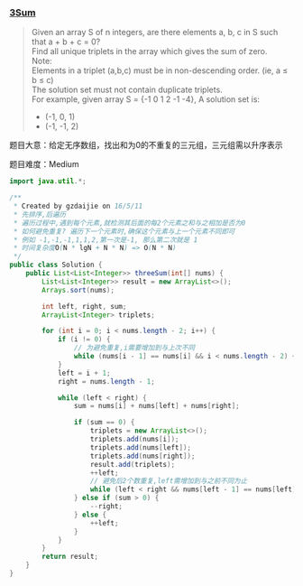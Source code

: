 ### [3Sum](https://leetcode.com/problems/3sum/)

> Given an array S of n integers, are there elements a, b, c in S such that a + b + c = 0?  <br/>
> Find all unique triplets in the array which gives the sum of zero.  <br/>
> Note:  <br/>
> Elements in a triplet (a,b,c) must be in non-descending order. (ie, a ≤ b ≤ c)  <br/>
> The solution set must not contain duplicate triplets.  <br/>
> For example, given array S = {-1 0 1 2 -1 -4}, A solution set is:  <br/>
> * (-1, 0, 1)
> * (-1, -1, 2)

题目大意：给定无序数组，找出和为0的不重复的三元组，三元组需以升序表示

题目难度：Medium

```java
import java.util.*;

/**
 * Created by gzdaijie on 16/5/11
 * 先排序,后遍历
 * 遍历过程中,遇到每个元素,就检测其后面的每2个元素之和与之相加是否为0
 * 如何避免重复? 遍历下一个元素时,确保这个元素与上一个元素不同即可
 * 例如 -1,-1,-1,1,1,2,第一次是-1, 那么第二次就是 1
 * 时间复杂度O(N * lgN + N * N) => O(N * N)
 */
public class Solution {
    public List<List<Integer>> threeSum(int[] nums) {
        List<List<Integer>> result = new ArrayList<>();
        Arrays.sort(nums);

        int left, right, sum;
        ArrayList<Integer> triplets;

        for (int i = 0; i < nums.length - 2; i++) {
            if (i != 0) {
                // 为避免重复,i需要增加到与上次不同
                while (nums[i - 1] == nums[i] && i < nums.length - 2) ++i;
            }
            left = i + 1;
            right = nums.length - 1;

            while (left < right) {
                sum = nums[i] + nums[left] + nums[right];

                if (sum == 0) {
                    triplets = new ArrayList<>();
                    triplets.add(nums[i]);
                    triplets.add(nums[left]);
                    triplets.add(nums[right]);
                    result.add(triplets);
                    ++left;
                    // 避免后2个数重复,left需增加到与之前不同为止
                    while (left < right && nums[left - 1] == nums[left]) ++left;
                } else if (sum > 0) {
                    --right;
                } else {
                    ++left;
                }
            }
        }
        return result;
    }
}
```
